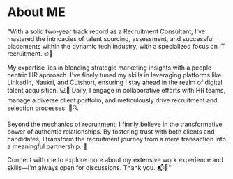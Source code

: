 # About ME
"With a solid two-year track record as a Recruitment Consultant, I've mastered the intricacies of talent sourcing, assessment, and successful placements within the dynamic tech industry, with a specialized focus on IT recruitment. 🌐💼

My expertise lies in blending strategic marketing insights with a people-centric HR approach. I've finely tuned my skills in leveraging platforms like LinkedIn, Naukri, and Cutshort, ensuring I stay ahead in the realm of digital talent acquisition. 💻🚀 Daily, I engage in collaborative efforts with HR teams, manage a diverse client portfolio, and meticulously drive recruitment and selection processes. 🤝🔍

Beyond the mechanics of recruitment, I firmly believe in the transformative power of authentic relationships. By fostering trust with both clients and candidates, I transform the recruitment journey from a mere transaction into a meaningful partnership. 🤗

Connect with me to explore more about my extensive work experience and skills—I'm always open for discussions. Thank you. 📬🙌"
